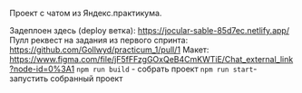 Проект с чатом из Яндекс.практикума.

Задеплоен здесь (deploy ветка): https://jocular-sable-85d7ec.netlify.app/
Пулл реквест на задания из первого спринта:  https://github.com/Gollwyd/practicum_1/pull/1
Макет: https://www.figma.com/file/jF5fFFzgGOxQeB4CmKWTiE/Chat_external_link?node-id=0%3A1
`npm run build` - собрать проект
`npm run start`- запустить собранный проект
